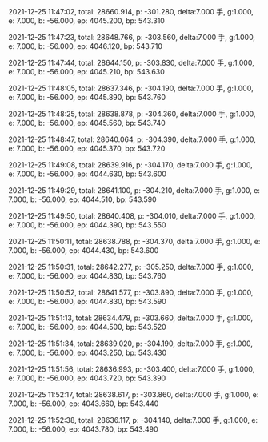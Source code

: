 2021-12-25 11:47:02, total: 28660.914, p: -301.280, delta:7.000 手, g:1.000, e: 7.000, b: -56.000, ep: 4045.200, bp: 543.310

2021-12-25 11:47:23, total: 28648.766, p: -303.560, delta:7.000 手, g:1.000, e: 7.000, b: -56.000, ep: 4046.120, bp: 543.710

2021-12-25 11:47:44, total: 28644.150, p: -303.830, delta:7.000 手, g:1.000, e: 7.000, b: -56.000, ep: 4045.210, bp: 543.630

2021-12-25 11:48:05, total: 28637.346, p: -304.190, delta:7.000 手, g:1.000, e: 7.000, b: -56.000, ep: 4045.890, bp: 543.760

2021-12-25 11:48:25, total: 28638.878, p: -304.360, delta:7.000 手, g:1.000, e: 7.000, b: -56.000, ep: 4045.560, bp: 543.740

2021-12-25 11:48:47, total: 28640.064, p: -304.390, delta:7.000 手, g:1.000, e: 7.000, b: -56.000, ep: 4045.370, bp: 543.720

2021-12-25 11:49:08, total: 28639.916, p: -304.170, delta:7.000 手, g:1.000, e: 7.000, b: -56.000, ep: 4044.630, bp: 543.600

2021-12-25 11:49:29, total: 28641.100, p: -304.210, delta:7.000 手, g:1.000, e: 7.000, b: -56.000, ep: 4044.510, bp: 543.590

2021-12-25 11:49:50, total: 28640.408, p: -304.010, delta:7.000 手, g:1.000, e: 7.000, b: -56.000, ep: 4044.390, bp: 543.550

2021-12-25 11:50:11, total: 28638.788, p: -304.370, delta:7.000 手, g:1.000, e: 7.000, b: -56.000, ep: 4044.430, bp: 543.600

2021-12-25 11:50:31, total: 28642.277, p: -305.250, delta:7.000 手, g:1.000, e: 7.000, b: -56.000, ep: 4044.830, bp: 543.760

2021-12-25 11:50:52, total: 28641.577, p: -303.890, delta:7.000 手, g:1.000, e: 7.000, b: -56.000, ep: 4044.830, bp: 543.590

2021-12-25 11:51:13, total: 28634.479, p: -303.660, delta:7.000 手, g:1.000, e: 7.000, b: -56.000, ep: 4044.500, bp: 543.520

2021-12-25 11:51:34, total: 28639.020, p: -304.190, delta:7.000 手, g:1.000, e: 7.000, b: -56.000, ep: 4043.250, bp: 543.430

2021-12-25 11:51:56, total: 28636.993, p: -303.400, delta:7.000 手, g:1.000, e: 7.000, b: -56.000, ep: 4043.720, bp: 543.390

2021-12-25 11:52:17, total: 28638.617, p: -303.860, delta:7.000 手, g:1.000, e: 7.000, b: -56.000, ep: 4043.660, bp: 543.440

2021-12-25 11:52:38, total: 28636.117, p: -304.140, delta:7.000 手, g:1.000, e: 7.000, b: -56.000, ep: 4043.780, bp: 543.490